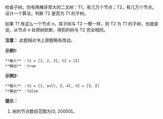 检查子树。你有两棵非常大的二叉树：T1，有几万个节点；T2，有几万个节点。设计一个算法，判断 T2 是否为 T1 的子树。

如果 T1 有这么一个节点 n，其子树与 T2 一模一样，则 T2 为 T1 的子树，也就是说，从节点 n 处把树砍断，得到的树与 T2 完全相同。

**注意：** 此题相对书上原题略有改动。

**示例1:**

    
    
    **输入** ：t1 = [1, 2, 3], t2 = [2]
    **输出** ：true
    

**示例2:**

    
    
    **输入** ：t1 = [1, null, 2, 4], t2 = [3, 2]
    **输出** ：false
    

**提示：**

  1. 树的节点数目范围为[0, 20000]。

